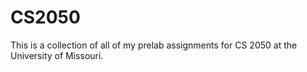 # CS2050
This is a collection of all of my prelab assignments for CS 2050 at the University of Missouri.
